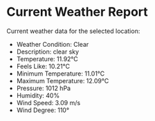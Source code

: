 # Current Weather Report
Current weather data for the selected location:
- Weather Condition: Clear
- Description: clear sky
- Temperature: 11.92°C
- Feels Like: 10.21°C
- Minimum Temperature: 11.01°C
- Maximum Temperature: 12.09°C
- Pressure: 1012 hPa
- Humidity: 40%
- Wind Speed: 3.09 m/s
- Wind Degree: 110°
